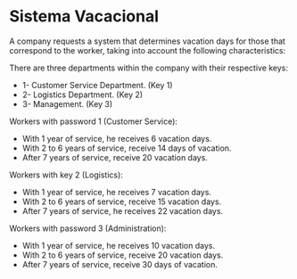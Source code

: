 # Sistema Vacacional
A company requests a system that determines vacation days for those that correspond to the worker, taking into account the following characteristics:


There are three departments within the company with their respective keys:
- 1- Customer Service Department. (Key 1)
- 2- Logistics Department. (Key 2)
- 3- Management. (Key 3)


Workers with password 1 (Customer Service):
- With 1 year of service, he receives 6 vacation days.
- With 2 to 6 years of service, receive 14 days of vacation.
- After 7 years of service, receive 20 vacation days.


Workers with key 2 (Logistics):
- With 1 year of service, he receives 7 vacation days.
- With 2 to 6 years of service, receive 15 vacation days.
- After 7 years of service, he receives 22 vacation days.


Workers with password 3 (Administration):
- With 1 year of service, he receives 10 vacation days.
- With 2 to 6 years of service, receive 20 vacation days.
- After 7 years of service, receive 30 days of vacation.
